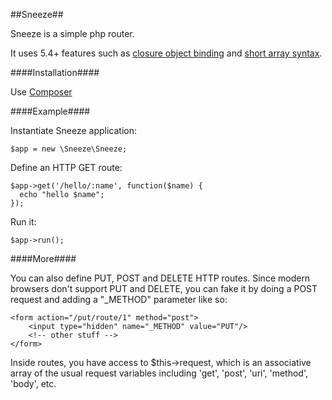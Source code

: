 ##Sneeze##

Sneeze is a simple php router. 

It uses 5.4+ features such as [closure object binding](http://www.php.net/manual/en/closure.bindto.php) and [short array syntax](http://php.net/manual/en/migration54.new-features.php).

####Installation####

Use [Composer](http://getcomposer.org/)

####Example####

Instantiate Sneeze application:

    $app = new \Sneeze\Sneeze;
    
Define an HTTP GET route:
    
    $app->get('/hello/:name', function($name) {
      echo "hello $name";
    });
    
Run it:

    $app->run();

####More####

You can also define PUT, POST and DELETE HTTP routes. Since modern browsers don't support PUT and DELETE, you can fake it by doing a POST request and adding a "_METHOD" parameter like so:

    <form action="/put/route/1" method="post">
        <input type="hidden" name="_METHOD" value="PUT"/>
        <!-- other stuff -->
    </form>

Inside routes, you have access to $this->request, which is an associative array of the usual request variables including 'get', 'post', 'uri', 'method', 'body', etc.
